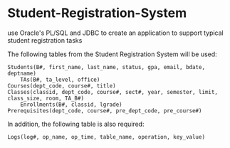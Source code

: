 # Student-Registration-System
use Oracle's PL/SQL and JDBC to create an application to support typical student registration tasks

The following tables from the Student Registration System will be used: 

	Students(B#, first_name, last_name, status, gpa, email, bdate, deptname)
      	TAs(B#, ta_level, office)
	Courses(dept_code, course#, title)
	Classes(classid, dept_code, course#, sect#, year, semester, limit, class_size, room, TA_B#)
        Enrollments(B#, classid, lgrade)
	Prerequisites(dept_code, course#, pre_dept_code, pre_course#)


In addition, the following table is also required:     

	Logs(log#, op_name, op_time, table_name, operation, key_value)

